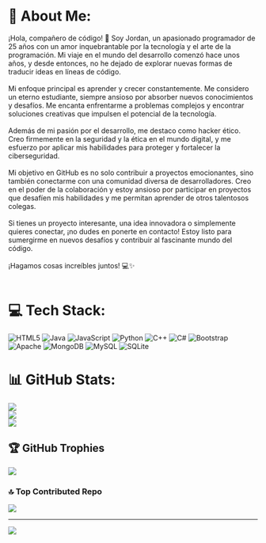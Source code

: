 # 💫 About Me:
¡Hola, compañero de código! 👋 Soy Jordan, un apasionado programador de 25 años con un amor inquebrantable por la tecnología y el arte de la programación. Mi viaje en el mundo del desarrollo comenzó hace unos años, y desde entonces, no he dejado de explorar nuevas formas de traducir ideas en líneas de código.<br><br>Mi enfoque principal es aprender y crecer constantemente. Me considero un eterno estudiante, siempre ansioso por absorber nuevos conocimientos y desafíos. Me encanta enfrentarme a problemas complejos y encontrar soluciones creativas que impulsen el potencial de la tecnología.<br><br>Además de mi pasión por el desarrollo, me destaco como hacker ético. Creo firmemente en la seguridad y la ética en el mundo digital, y me esfuerzo por aplicar mis habilidades para proteger y fortalecer la ciberseguridad.<br><br>Mi objetivo en GitHub es no solo contribuir a proyectos emocionantes, sino también conectarme con una comunidad diversa de desarrolladores. Creo en el poder de la colaboración y estoy ansioso por participar en proyectos que desafíen mis habilidades y me permitan aprender de otros talentosos colegas.<br><br>Si tienes un proyecto interesante, una idea innovadora o simplemente quieres conectar, ¡no dudes en ponerte en contacto! Estoy listo para sumergirme en nuevos desafíos y contribuir al fascinante mundo del código.<br><br>¡Hagamos cosas increíbles juntos! 💻✨<br><br>


# 💻 Tech Stack:
![HTML5](https://img.shields.io/badge/html5-%23E34F26.svg?style=for-the-badge&logo=html5&logoColor=white) ![Java](https://img.shields.io/badge/java-%23ED8B00.svg?style=for-the-badge&logo=openjdk&logoColor=white) ![JavaScript](https://img.shields.io/badge/javascript-%23323330.svg?style=for-the-badge&logo=javascript&logoColor=%23F7DF1E) ![Python](https://img.shields.io/badge/python-3670A0?style=for-the-badge&logo=python&logoColor=ffdd54) ![C++](https://img.shields.io/badge/c++-%2300599C.svg?style=for-the-badge&logo=c%2B%2B&logoColor=white) ![C#](https://img.shields.io/badge/c%23-%23239120.svg?style=for-the-badge&logo=csharp&logoColor=white) ![Bootstrap](https://img.shields.io/badge/bootstrap-%238511FA.svg?style=for-the-badge&logo=bootstrap&logoColor=white) ![Apache](https://img.shields.io/badge/apache-%23D42029.svg?style=for-the-badge&logo=apache&logoColor=white) ![MongoDB](https://img.shields.io/badge/MongoDB-%234ea94b.svg?style=for-the-badge&logo=mongodb&logoColor=white) ![MySQL](https://img.shields.io/badge/mysql-%2300000f.svg?style=for-the-badge&logo=mysql&logoColor=white) ![SQLite](https://img.shields.io/badge/sqlite-%2307405e.svg?style=for-the-badge&logo=sqlite&logoColor=white)
# 📊 GitHub Stats:
![](https://github-readme-stats.vercel.app/api?username=ONIX&theme=tokyonight&hide_border=false&include_all_commits=false&count_private=false)<br/>
![](https://github-readme-streak-stats.herokuapp.com/?user=ONIX&theme=tokyonight&hide_border=false)<br/>
![](https://github-readme-stats.vercel.app/api/top-langs/?username=ONIX&theme=tokyonight&hide_border=false&include_all_commits=false&count_private=false&layout=compact)

## 🏆 GitHub Trophies
![](https://github-profile-trophy.vercel.app/?username=ONIX&theme=nord&no-frame=false&no-bg=true&margin-w=4)

### 🔝 Top Contributed Repo
![](https://github-contributor-stats.vercel.app/api?username=ONIX&limit=5&theme=dark&combine_all_yearly_contributions=true)

---
[![](https://visitcount.itsvg.in/api?id=ONIX&icon=0&color=0)](https://visitcount.itsvg.in)


